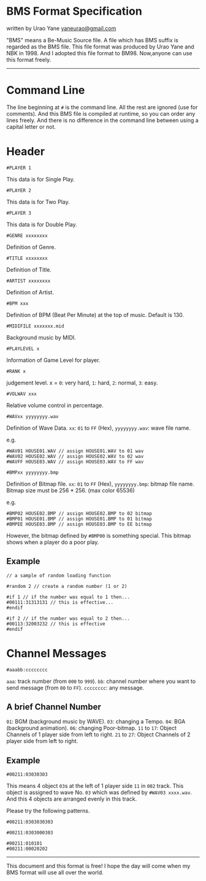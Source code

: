 # BMS Format Specification

written by Urao Yane <yaneurao@gmail.com>

"BMS" means a Be-Music Source file. A file which has BMS suffix is regarded as the BMS file. This file format was produced by Urao Yane and NBK in 1998. And I adopted this file format to BM98. Now,anyone can use this format freely.

---

# Command Line

The line beginning at `#` is the command line. All the rest are ignored (use for comments). And this BMS file is compiled at runtime, so you can order any lines freely. And there is no difference in the command line between using a capital letter or not.

# Header

    #PLAYER 1
This data is for Single Play.

    #PLAYER 2
This data is for Two Play.

    #PLAYER 3
This data is for Double Play.

    #GENRE xxxxxxxx
Definition of Genre.

    #TITLE xxxxxxxx
Definition of Title.

    #ARTIST xxxxxxxx
Definition of Artist.

    #BPM xxx
Definition of BPM (Beat Per Minute) at the top of music. Default is 130.

    #MIDIFILE xxxxxxx.mid
Background music by MIDI.

    #PLAYLEVEL x
Information of Game Level for player.

    #RANK x
judgement level. x = `0`: very hard, `1`: hard, `2`: normal, `3`: easy.

    #VOLWAV xxx
Relative volume control in percentage.

    #WAVxx yyyyyyyy.wav
Definition of Wave Data. `xx`: `01` to `FF` (Hex), `yyyyyyyy.wav`: wave file name.

e.g.

    #WAV01 HOUSE01.WAV // assign HOUSE01.WAV to 01 wav
    #WAV02 HOUSE02.WAV // assign HOUSE02.WAV to 02 wav
    #WAVFF HOUSE03.WAV // assign HOUSE03.WAV to FF wav

    #BMPxx yyyyyyyy.bmp
Definition of Bitmap file. `xx`: `01` to `FF` (Hex), `yyyyyyyy.bmp`: bitmap file name. Bitmap size must be 256 * 256. (max color 65536)

e.g.

    #BMP02 HOUSE02.BMP // assign HOUSE02.BMP to 02 bitmap
    #BMP01 HOUSE01.BMP // assign HOUSE01.BMP to 01 bitmap
    #BMPEE HOUSE03.BMP // assign HOUSE03.BMP to EE bitmap

However, the bitmap defined by `#BMP00` is something special. This bitmap shows when a player do a poor play.

## Example

    // a sample of random loading function

    #random 2 // create a random number (1 or 2)

    #if 1 // if the number was equal to 1 then...
    #00111:31313131 // this is effective...
    #endif

    #if 2 // if the number was equal to 2 then...
    #00113:32003232 // this is effective
    #endif

# Channel Messages

`#aaabb:cccccccc`

`aaa`: track number (from `000` to `999`).
`bb`: channel number where you want to send message (from `00` to `FF`).
`cccccccc`: any message.

## A brief Channel Number

`01`: BGM (background music by WAVE).
`03`: changing a Tempo.
`04`: BGA (background animation).
`06`: changing Poor-bitmap.
`11` to `17`: Object Channels of 1 player side from left to right.
`21` to `27`: Object Channels of 2 player side from left to right.

## Example

    #00211:03030303
This means 4 object `03`s at the left of 1 player side `11` in `002` track. This object is assigned to wave No. `03` which was defined by `#WAV03 xxxx.wav`. And this 4 objects are arranged evenly in this track.

Please try the following patterns.

    #00211:0303030303

    #00211:0303000303

    #00211:010101
    #00211:00020202

---

This document and this format is free! I hope the day will come when my BMS format will use all over the world.
